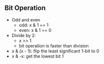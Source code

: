 ## Bit Operation
- Odd and even
    - odd: x & 1 == 1
    - even: x & 1 == 0
- Divide by 2:
    - x >> 1
    - bit operation is faster than division
- x & (x - 1): flip the least significant 1-bit to 0
- x & -x: get the lowest bit 1